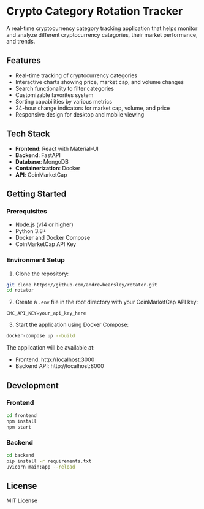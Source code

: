 # Crypto Category Rotation Tracker

A real-time cryptocurrency category tracking application that helps monitor and analyze different cryptocurrency categories, their market performance, and trends.

## Features

- Real-time tracking of cryptocurrency categories
- Interactive charts showing price, market cap, and volume changes
- Search functionality to filter categories
- Customizable favorites system
- Sorting capabilities by various metrics
- 24-hour change indicators for market cap, volume, and price
- Responsive design for desktop and mobile viewing

## Tech Stack

- **Frontend**: React with Material-UI
- **Backend**: FastAPI
- **Database**: MongoDB
- **Containerization**: Docker
- **API**: CoinMarketCap

## Getting Started

### Prerequisites

- Node.js (v14 or higher)
- Python 3.8+
- Docker and Docker Compose
- CoinMarketCap API Key

### Environment Setup

1. Clone the repository:
```bash
git clone https://github.com/andrewbearsley/rotator.git
cd rotator
```

2. Create a `.env` file in the root directory with your CoinMarketCap API key:
```
CMC_API_KEY=your_api_key_here
```

3. Start the application using Docker Compose:
```bash
docker-compose up --build
```

The application will be available at:
- Frontend: http://localhost:3000
- Backend API: http://localhost:8000

## Development

### Frontend

```bash
cd frontend
npm install
npm start
```

### Backend

```bash
cd backend
pip install -r requirements.txt
uvicorn main:app --reload
```

## License

MIT License
